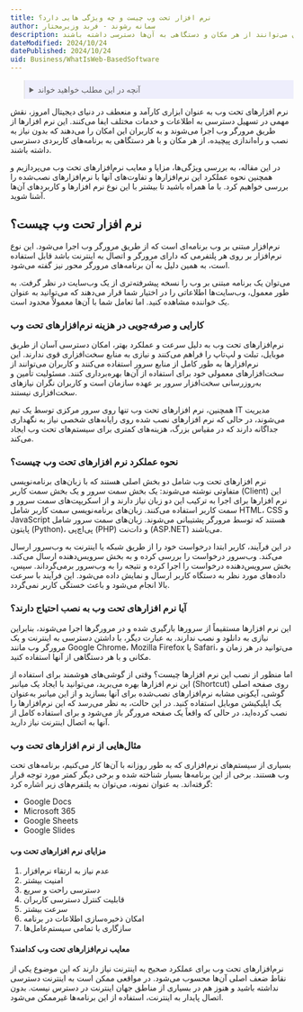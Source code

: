 ```yaml
---
title: نرم افزار تحت وب چیست و چه ویژگی هایی دارد؟
author: سمانه رشوند - فربد وزیرمختار
description: نرم‌افزارهای تحت وب ابزارهای مدرنی هستند که با اجرا در مرورگرهای وب، دسترسی آسان به اطلاعات و خدمات را بدون نیاز به نصب پیچیده فراهم می‌کنند و کاربران می‌توانند از هر مکان و دستگاهی به آن‌ها دسترسی داشته باشند.
dateModified: 2024/10/24
datePublished: 2024/10/24
uid: Business/WhatIsWeb-BasedSoftware
---
```


<blockquote style="background-color:#eeeefc; padding:0.5rem">

<details>
  <summary>آنچه در این مطلب خواهید خواند</summary>
  <ul>
    <li>نرم افزار تحت وب چیست؟</li>
    <li>کارایی و صرفه‌جویی در هزینه نرم‌افزارهای تحت وب</li>
    <li>نحوه عملکرد نرم افزارهای تحت وب چیست؟</li>
    <li>آیا نرم افزارهای تحت وب به نصب احتیاج دارند؟</li>
    <li>مثال‌هایی از نرم افزارهای تحت وب</li>
    <li>مزایای نرم ‌افزارهای تحت وب</li>
    <li>معایب نرم‌افزارهای تحت وب کدامند؟</li>
  </ul>
</details>
</blockquote>

نرم ‌افزارهای تحت وب به عنوان ابزاری کارآمد و منعطف در دنیای دیجیتال امروز، نقش مهمی در تسهیل دسترسی به اطلاعات و خدمات مختلف ایفا می‌کنند. این نرم افزارها از طریق مرورگر وب اجرا می‌شوند و به کاربران این امکان را می‌دهند که بدون نیاز به نصب و راه‌اندازی پیچیده، از هر مکان و با هر دستگاهی به برنامه‌های کاربردی دسترسی داشته باشند. 

در این مقاله، به بررسی ویژگی‌ها، مزایا و معایب نرم‌افزارهای تحت وب می‌پردازیم و همچنین نحوه عملکرد این نرم‌افزارها و تفاوت‌های آنها با نرم‌افزارهای نصب‌شده را بررسی خواهیم کرد. با ما همراه باشید تا بیشتر با این نوع نرم افزارها و کاربردهای آن‌ها آشنا شوید.

## نرم افزار تحت وب چیست؟

نرم‌افزار مبتنی بر وب برنامه‌ای است که از طریق مرورگر وب اجرا می‌شود. این نوع نرم‌افزار بر روی هر پلتفرمی که دارای مرورگر و اتصال به اینترنت باشد قابل استفاده است، به همین دلیل به آن برنامه‌های مرورگر محور نیز گفته می‌شود.

می‌توان یک برنامه مبتنی بر وب را نسخه پیشرفته‌تری از یک وب‌سایت در نظر گرفت. به طور معمول، وب‌سایت‌ها اطلاعاتی را در اختیار شما قرار می‌دهند که می‌توانید به عنوان یک خواننده مشاهده کنید. اما تعامل شما با آن‌ها معمولاً محدود است.

### کارایی و صرفه‌جویی در هزینه نرم‌افزارهای تحت وب

نرم‌افزارهای تحت وب به دلیل سرعت و عملکرد بهتر، امکان دسترسی آسان از طریق موبایل، تبلت و لپ‌تاپ را فراهم می‌کنند و نیازی به منابع سخت‌افزاری قوی ندارند. این نرم‌افزارها به طور کامل از منابع سرور استفاده می‌کنند و کاربران می‌توانند از سخت‌افزارهای معمولی خود برای استفاده از آن‌ها بهره‌برداری کنند. مسئولیت تأمین و به‌روزرسانی سخت‌افزار سرور بر عهده سازمان است و کاربران نگران نیازهای سخت‌افزاری نیستند. 

همچنین، نرم‌ افزارهای تحت وب تنها روی سرور مرکزی توسط یک تیم IT مدیریت می‌شوند، در حالی که نرم‌ افزارهای نصب شده روی رایانه‌های شخصی نیاز به نگهداری جداگانه دارند که در مقیاس بزرگ، هزینه‌های کمتری برای سیستم‌های تحت وب ایجاد می‌کند.

### نحوه عملکرد نرم افزارهای تحت وب چیست؟

نرم ‌افزارهای تحت وب شامل دو بخش اصلی هستند که با زبان‌های برنامه‌نویسی متفاوتی نوشته می‌شوند: یک بخش سمت سرور و یک بخش سمت کاربر (Client) این نرم ‌افزارها برای اجرا به ترکیب این دو زبان نیاز دارند و از اسکریپت‌های سمت سرور و سمت کاربر استفاده می‌کنند. زبان‌های برنامه‌نویسی سمت کاربر شامل HTML، CSS و JavaScript هستند که توسط مرورگر پشتیبانی می‌شوند. زبان‌های سمت سرور شامل پایتون (Python)، پی‌اچ‌پی (PHP) و دات‌نت (ASP.NET) می‌باشند.

در این فرآیند، کاربر ابتدا درخواست خود را از طریق شبکه یا اینترنت به وب‌سرور ارسال می‌کند. وب‌سرور درخواست را بررسی کرده و به بخش سرویس‌دهنده ارسال می‌کند. بخش سرویس‌دهنده درخواست را اجرا کرده و نتیجه را به وب‌سرور برمی‌گرداند. سپس، داده‌های مورد نظر به دستگاه کاربر ارسال و نمایش داده می‌شود. این فرآیند با سرعت بالا انجام می‌شود و باعث خستگی کاربر نمی‌گردد.

### آیا نرم افزارهای تحت وب به نصب احتیاج دارند؟

این نرم‌ افزارها مستقیماً از سرورها بارگیری شده و در مرورگرها اجرا می‌شوند، بنابراین نیازی به دانلود و نصب ندارند. به عبارت دیگر، با داشتن دسترسی به اینترنت و یک مرورگر وب مانند Google Chrome، Mozilla Firefox یا Safari، می‌توانید در هر زمان و مکانی و با هر دستگاهی از آنها استفاده کنید.

اما منظور از نصب این نرم ‌افزارها چیست؟ وقتی از گوشی‌های هوشمند برای استفاده از این نرم‌ افزارها بهره می‌برید، می‌توانید با ایجاد یک میانبر (Shortcut) روی صفحه اصلی گوشی، آیکونی مشابه نرم‌افزارهای نصب‌شده برای آنها بسازید و از این میانبر به‌عنوان یک اپلیکیشن موبایل استفاده کنید. در این حالت، به نظر می‌رسد که این نرم‌افزارها را نصب کرده‌اید، در حالی که واقعاً یک صفحه مرورگر باز می‌شود و برای استفاده کامل از آنها به اتصال اینترنت نیاز دارید.

### مثال‌هایی از نرم افزارهای تحت وب

بسیاری از سیستم‌های نرم‌افزاری که به طور روزانه با آن‌ها کار می‌کنیم، برنامه‌های تحت وب هستند. برخی از این برنامه‌ها بسیار شناخته شده و برخی دیگر کمتر مورد توجه قرار گرفته‌اند. به عنوان نمونه، می‌توان به پلتفرم‌های زیر اشاره کرد:

- Google Docs
- Microsoft 365
- Google Sheets
- Google Slides

#### مزایای نرم ‌افزارهای تحت وب 

1. عدم نیاز به ارتقاء نرم‌افزار
2. امنیت بیشتر
3. دسترسی راحت و سریع
4. قابلیت کنترل دسترسی کاربران
5. سرعت بیشتر
6. امکان ذخیره‌سازی اطلاعات در برنامه
7. سازگاری با تمامی سیستم‌عامل‌ها

#### معایب نرم‌افزارهای تحت وب کدامند؟

نرم‌افزارهای تحت وب برای عملکرد صحیح به اینترنت نیاز دارند که این موضوع یکی از نقاط ضعف اصلی آن‌ها محسوب می‌شود. در مواقعی ممکن است به اینترنت دسترسی نداشته باشید و هنوز هم در بسیاری از مناطق جهان اینترنت در دسترس نیست. بدون اتصال پایدار به اینترنت، استفاده از این برنامه‌ها غیرممکن می‌شود.
